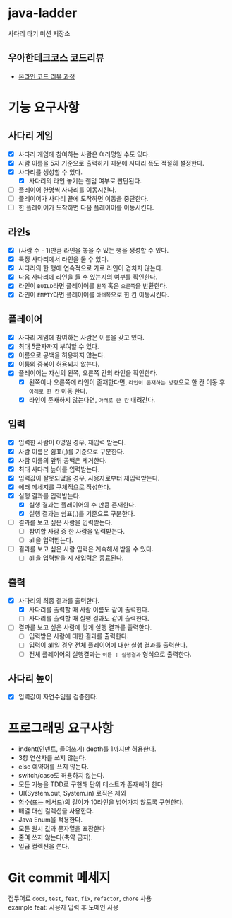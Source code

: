 # java-ladder

사다리 타기 미션 저장소

## 우아한테크코스 코드리뷰

- [온라인 코드 리뷰 과정](https://github.com/woowacourse/woowacourse-docs/blob/master/maincourse/README.md)

# 기능 요구사항
## 사다리 게임
- [x] 사다리 게임에 참여하는 사람은 여러명일 수도 있다.
- [x] 사람 이름을 5자 기준으로 출력하기 때문에 사다리 폭도 적절히 설정한다.
- [x] 사다리를 생성할 수 있다.
  - [x] 사다리의 라인 놓기는 랜덤 여부로 판단된다.
- [ ] 플레이어 한명씩 사다리를 이동시킨다.
- [ ] 플레이어가 사다리 끝에 도착하면 이동을 중단한다.
- [ ] 한 플레이어가 도착하면 다음 플레이어를 이동시킨다.

## 라인s
- [x] (사람 수 - 1)만큼 라인을 놓을 수 있는 행을 생성할 수 있다.
- [x] 특정 사다리에서 라인을 둘 수 있다.
- [x] 사다리의 한 행에 연속적으로 가로 라인이 겹치지 않는다.
- [x] 다음 사다리에 라인을 둘 수 있는지의 여부를 확인한다.
- [x] 라인이 `BUILD`라면 플레이어를 `왼쪽` 혹은 `오른쪽`을 반환한다.
- [x] 라인이 `EMPTY`라면 플레이어를 `아래쪽`으로 한 칸 이동시킨다.

## 플레이어
- [x] 사다리 게임에 참여하는 사람은 이름을 갖고 있다.
- [x] 최대 5글자까지 부여할 수 있다.
- [x] 이름으로 공백을 허용하지 않는다.
- [x] 이름의 중복이 허용되지 않는다.
- [x] 플레이어는 자신의 왼쪽, 오른쪽 칸의 라인을 확인한다.
  - [x] 왼쪽이나 오른쪽에 라인이 존재한다면, `라인이 존재하는 방향`으로 한 칸 이동 후 `아래로 한 칸` 이동 한다.
  - [x] 라인이 존재하지 않는다면, `아래로 한 칸` 내려간다.

## 입력
- [x] 입력한 사람이 0명일 경우, 재입력 받는다.
- [x] 사람 이름은 쉼표(,)를 기준으로 구분한다.
- [x] 사람 이름의 앞뒤 공백은 제거한다.
- [x] 최대 사다리 높이를 입력받는다.
- [x] 입력값이 잘못되었을 경우, 사용자로부터 재입력받는다.
- [x] 에러 메세지를 구체적으로 작성한다.
- [x] 실행 결과를 입력받는다.
  - [x] 실행 결과는 플레이어의 수 만큼 존재한다.
  - [x] 실행 결과는 쉼표(,)를 기준으로 구분한다.
- [ ] 결과를 보고 싶은 사람을 입력받는다.
  - [ ] 참여할 사람 중 한 사람을 입력받는다.
  - [ ] all을 입력받는다.
- [ ] 결과를 보고 싶은 사람 입력은 계속해서 받을 수 있다.
  - [ ] all을 입력받을 시 재입력은 종료된다.

## 출력
- [x] 사다리의 최종 결과를 출력한다.
  - [x] 사다리를 출력할 때 사람 이름도 같이 출력한다.
  - [ ] 사다리를 출력할 때 실행 결과도 같이 출력한다.
- [ ] 결과를 보고 싶은 사람에 맞게 실행 결과를 출력한다.
  - [ ] 입력받은 사람에 대한 결과를 출력한다.
  - [ ] 입력이 all일 경우 전체 플레이어에 대한 실행 결과를 출력한다.
  - [ ] 전체 플레이어의 실행결과는 `이름 : 실행결과` 형식으로 출력한다.

## 사다리 높이
- [x] 입력값이 자연수임을 검증한다.

# 프로그래밍 요구사항
- indent(인덴트, 들여쓰기) depth를 1까지만 허용한다.
- 3항 연산자를 쓰지 않는다.
- else 예약어를 쓰지 않는다.
- switch/case도 허용하지 않는다.
- 모든 기능을 TDD로 구현해 단위 테스트가 존재해야 한다
- UI(System.out, System.in) 로직은 제외
- 함수(또는 메서드)의 길이가 10라인을 넘어가지 않도록 구현한다.
- 배열 대신 컬렉션을 사용한다.
- Java Enum을 적용한다.
- 모든 원시 값과 문자열을 포장한다
- 줄여 쓰지 않는다(축약 금지).
- 일급 컬렉션을 쓴다.

# Git commit 메세지
접두어로 `docs`, `test`, `feat`, `fix`, `refactor`, `chore` 사용  
example feat: 사용자 입력 후 도메인 사용
